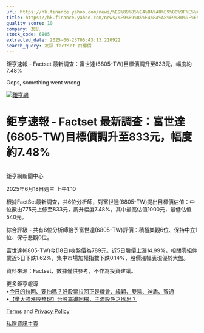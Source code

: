 ```yaml
---
url: https://hk.finance.yahoo.com/news/%E9%89%85%E4%BA%A8%E9%80%9F%E5%A0%B1-factset-%E6%9C%80%E6%96%B0%E8%AA%BF%E6%9F%A5-%E5%AF%8C%E4%B8%96%E9%81%94-6805-061018841.html
title: https://hk.finance.yahoo.com/news/%E9%89%85%E4%BA%A8%E9%80%9F%E5%A0%B1-factset-%E6%9C%80%E6%96%B0%E8
quality_score: 10
company: 友訊
stock_code: 6805
extracted_date: 2025-06-23T05:43:13.210922
search_query: 友訊 factset 目標價
---
```


鉅亨速報 - Factset 最新調查：富世達(6805-TW)目標價調升至833元，幅度約7.48% 


Oops, something went wrong

 

[![鉅亨網](https://s.yimg.com/ny/api/res/1.2/UM5hrThmhlnSiBO4o4qlLg--/YXBwaWQ9aGlnaGxhbmRlcjt3PTE0NjtoPTQ4O2NmPXdlYnA-/https://s.yimg.com/os/creatr-uploaded-images/2020-01/147c7630-36ab-11ea-ae7c-5ee7a0016555)](http://www.cnyes.com/ "鉅亨網")

# 鉅亨速報 - Factset 最新調查：富世達(6805-TW)目標價調升至833元，幅度約7.48%

![](data:image/gif;base64,R0lGODlhAQABAIAAAAAAAP///ywAAAAAAQABAAACAUwAOw==)

鉅亨網新聞中心

2025年6月18日週三 上午1:10

根據FactSet最新調查，共6位分析師，對富世達(6805-TW)提出目標價估值：中位數由775元上修至833元，調升幅度7.48%。其中最高估值1000元，最低估值540元。

綜合評級 - 共有6位分析師給予富世達(6805-TW)評價：積極樂觀6位、保持中立1位、保守悲觀0位。

富世達(6805-TW)今(18日)收盤價為789元。近5日股價上漲14.99%，相關零組件業近5日下跌1.62%，集中市場加權指數下跌0.14%，股價漲幅表現優於大盤。

資料來源：Factset，數據僅供參考，不作為投資建議。

更多鉅亨報導  
•[今日的拉回、要怕嗎？好股票拉回正是機會、緯穎、雙鴻、神盾、智通](https://news.cnyes.com/news/id/6022424?utm_source=yahoo&utm_medium=RSS&utm_campaign=relate)  
•[【量大強漲股整理】台股震盪回檔，主流股呼之欲出？](https://news.cnyes.com/news/id/6022390?utm_source=yahoo&utm_medium=RSS&utm_campaign=relate)

[Terms](https://guce.yahoo.com/terms?locale=zh-Hant-HK)  and [Privacy Policy](https://guce.yahoo.com/privacy-policy?locale=zh-Hant-HK)

[私隱資訊主頁](https://guce.yahoo.com/privacy-dashboard?locale=zh-Hant-HK)